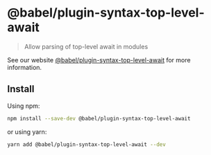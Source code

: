# @babel/plugin-syntax-top-level-await

> Allow parsing of top-level await in modules

See our website [@babel/plugin-syntax-top-level-await](https://babeljs.io/docs/en/next/babel-plugin-syntax-top-level-await.html) for more information.

## Install

Using npm:

```sh
npm install --save-dev @babel/plugin-syntax-top-level-await
```

or using yarn:

```sh
yarn add @babel/plugin-syntax-top-level-await --dev
```
